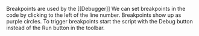 Breakpoints are used by the [[Debugger]]
We can set breakpoints in the code by clicking to the left of the line number.
Breakpoints show up as purple circles.
To trigger breakpoints start the script with the Debug button instead of the Run button in the toolbar.
